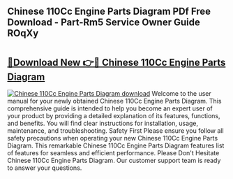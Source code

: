## Chinese 110Cc Engine Parts Diagram PDf Free Download - Part-Rm5 Service Owner Guide ROqXy

# <h2><a href="http://dfrms8i.blite.top/?on=Chinese+110Cc+Engine+Parts+Diagram">🔗Download New 👉🔴 Chinese 110Cc Engine Parts Diagram</a></h2>

[![Chinese 110Cc Engine Parts Diagram download](https://i.imgur.com/lujVjoI.png)](http://dfrms8i.blite.top/?on=Chinese+110Cc+Engine+Parts+Diagram)
Welcome to the user manual for your newly obtained Chinese 110Cc Engine Parts Diagram. This comprehensive guide is intended to help you become an expert user of your product by providing a detailed explanation of its features, functions, and benefits. You will find clear instructions for installation, usage, maintenance, and troubleshooting. Safety First Please ensure you follow all safety precautions when operating your new Chinese 110Cc Engine Parts Diagram. This remarkable Chinese 110Cc Engine Parts Diagram features list of features for seamless and efficient performance. Please Don't Hesitate Chinese 110Cc Engine Parts Diagram. Our customer support team is ready to answer your questions.
